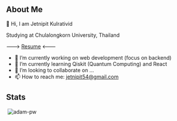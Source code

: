 <!--
**jKulrativid/jKulrativid** is a ✨ _special_ ✨ repository because its `README.md` (this file) appears on your GitHub profile.

Here are some ideas to get you started:

- 🔭 I’m currently working on ...
- 🌱 I’m currently learning ...
- 👯 I’m looking to collaborate on ...
- 🤔 I’m looking for help with ...
- 💬 Ask me about ...
- 📫 How to reach me: ...
- 😄 Pronouns: ...
- ⚡ Fun fact: ...
-->

## About Me

👋 Hi, I am Jetnipit Kulrativid

Studying at Chulalongkorn University, Thailand

---> [Resume](resume.pdf) <---
    
- 🔭 I’m currently working on web development (focus on backend)
- 🌱 I’m currently learning Qiskit (Quantum Computing) and React
- 👯 I’m looking to collaborate on ...
- 📫 How to reach me: jetnipit54@gmail.com

## Stats
<p>&nbsp;<img align="center" src="https://github-readme-stats.vercel.app/api?username=jKulrativid&show_icons=true&locale=en"
    alt="adam-pw" /></p>

<br>
